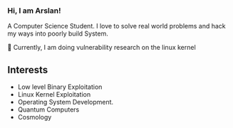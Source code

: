 <!--
**DeathNet123/DeathNet123** is a ✨ _special_ ✨ repository because its `README.md` (this file) appears on your GitHub profile.

Here are some ideas to get you started:

- 🔭 I’m currently working on ...
- 🌱 I’m currently learning ...
- 👯 I’m looking to collaborate on ...
- 🤔 I’m looking for help with ...
- 💬 Ask me about ...
- 📫 How to reach me: ...
- 😄 Pronouns: ...
- ⚡ Fun fact: ...
-->
### Hi, I am Arslan!

<p>A Computer Science Student. I love to solve real world problems and hack my ways into poorly build System.</p>
<p>🌱 Currently, I am doing vulnerability research on the linux kernel </p>

## Interests

<ul>
  <li> Low level Binary Exploitation</li>
  <li> Linux Kernel Exploitation</li>
  <li>Operating System Development.</li>
 <li>Quantum Computers </li> 
  <li>Cosmology</li>
</ul
